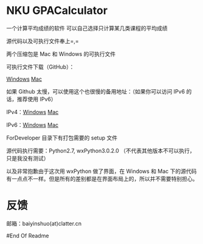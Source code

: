 NKU GPACalculator
=======
一个计算平均成绩的软件
可以自己选择只计算某几类课程的平均成绩

源代码以及可执行文件奉上=,=

两个压缩包是 Mac 和 Windows 的可执行文件

可执行文件下载（GitHub）：

[Windows](https://raw.githubusercontent.com/Neon4o4/NKU-GPACalculator/master/NKU-GPACalculator-Win.rar) [Mac](https://raw.githubusercontent.com/Neon4o4/NKU-GPACalculator/master/NKU-GPACalculator-OSX.zip)

如果 Github 太慢，可以使用这个也很慢的备用地址：（如果你可以访问 IPv6 的话，推荐使用 IPv6）

IPv4：[Windows](http://www.clatter.cn/proj/nkucdn/NKU-GPACalculator-Win.rar) [Mac](http://www.clatter.cn/proj/nkucdn/NKU-GPACalculator-OSX.zip)

IPv6：[Windows](http://ipv6.clatter.cn/proj/nkucdn/NKU-GPACalculator-Win.rar) [Mac](http://ipv6.clatter.cn/proj/nkucdn/NKU-GPACalculator-OSX.zip)

ForDeveloper 目录下有打包需要的 setup 文件

源代码执行需要：Python2.7, wxPython3.0.2.0 （不代表其他版本不可以执行，只是我没有测试）

以及非常抱歉由于这次用 wxPython 做了界面，在 Windows 和 Mac 下的源代码有一点点不一样。但是所有的差别都是在界面布局上的，所以并不需要特别担心。

反馈
=======
邮箱：baiyinshuo(at)clatter.cn

#End Of Readme
